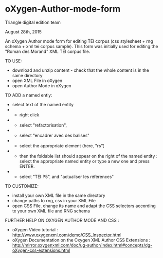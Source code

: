 # oXygen-Author-mode-form

Triangle digital edition team

August 28th, 2015

An oXygen Author mode form for editing TEI corpus (css stylesheet + rng schema + xml tei corpus sample). This form was initially used for editing the "Roman des Morand" XML TEI corpus file.

TO USE: 

* download and unzip content - check that the whole content is in the same directory
* open XML File in oXygen
* open Author Mode in oXygen

TO ADD a named entiy:

* select text of the named entity
* + right click
* + select "refactorisation",
* + select "encadrer avec des balises"
* + select the appropriate element (here, "rs")
* + then the foldable list should appear on the right of the named entity : select the appropriate named entity or type a new one and press ENTER.
* + select "TEI P5", and "actualiser les références"

TO CUSTOMIZE: 

* install your own XML file in the same directory
* change paths to rng, css in your XML File
* open CSS File, change its name and adapt the CSS selectors according to your own XML file and RNG schema

FURTHER HELP ON OXYGEN AUTHOR MODE AND CSS : 
* oXygen Video tutorial : http://www.oxygenxml.com/demo/CSS_Inspector.html
* oXygen Documentation on the Oxygen XML Author CSS Extensions : http://mirror.oxygenxml.com/doc/ug-author/index.html#concepts/dg-oXygen-css-extensions.html

